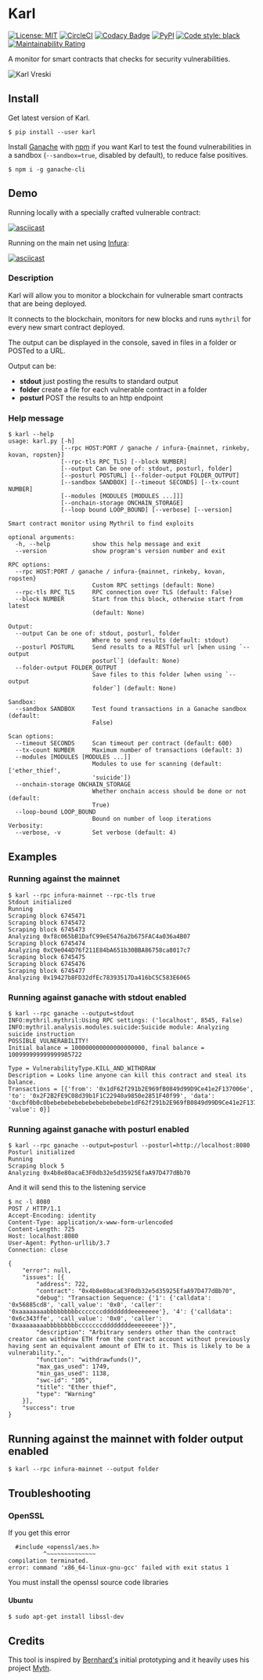 # Karl

[![License: MIT](https://img.shields.io/badge/License-MIT-blue.svg)](https://opensource.org/licenses/MIT)
[![CircleCI](https://circleci.com/gh/cleanunicorn/karl/tree/master.svg?style=shield)](https://circleci.com/gh/cleanunicorn/karl)
[![Codacy Badge](https://api.codacy.com/project/badge/Grade/53bb3ba0ed50447698e775edd397baa7)](https://www.codacy.com/app/lucadanielcostin/karl)
[![PyPI](https://img.shields.io/pypi/v/karl.svg)](https://pypi.org/project/karl/)
[![Code style: black](https://img.shields.io/badge/code%20style-black-000000.svg)](https://github.com/ambv/black)
[![Maintainability Rating](https://sonarcloud.io/api/project_badges/measure?project=cleanunicorn_karl&metric=sqale_rating)](https://sonarcloud.io/dashboard?id=cleanunicorn_karl)

A monitor for smart contracts that checks for security vulnerabilities.

![Karl Vreski](./static/karl-profile.jpg)

## Install

Get latest version of Karl.

```console
$ pip install --user karl
```

Install [Ganache](https://truffleframework.com/ganache) with [npm](https://www.npmjs.com/get-npm) if you want Karl to test the found vulnerabilities in a sandbox (`--sandbox=true`, disabled by default), to reduce false positives.

```console
$ npm i -g ganache-cli
```

## Demo

Running locally with a specially crafted vulnerable contract:

[![asciicast](https://asciinema.org/a/222983.svg)](https://asciinema.org/a/222983)

Running on the main net using [Infura](https://infura.io/):

[![asciicast](https://asciinema.org/a/atfMqExP6RFXPzeza5adCozpg.svg)](https://asciinema.org/a/atfMqExP6RFXPzeza5adCozpg)

### Description
Karl will allow you to monitor a blockchain for vulnerable smart contracts that are being deployed.

It connects to the blockchain, monitors for new blocks and runs `mythril` for every new smart contract deployed.

The output can be displayed in the console, saved in files in a folder or POSTed to a URL.

Output can be:

- **stdout** just posting the results to standard output
- **folder** create a file for each vulnerable contract in a folder
- **posturl** POST the results to an http endpoint

### Help message

```console
$ karl --help
usage: karl.py [-h]
               [--rpc HOST:PORT / ganache / infura-{mainnet, rinkeby, kovan, ropsten}]
               [--rpc-tls RPC_TLS] [--block NUMBER]
               [--output Can be one of: stdout, posturl, folder]
               [--posturl POSTURL] [--folder-output FOLDER_OUTPUT]
               [--sandbox SANDBOX] [--timeout SECONDS] [--tx-count NUMBER]
               [--modules [MODULES [MODULES ...]]]
               [--onchain-storage ONCHAIN_STORAGE]
               [--loop bound LOOP_BOUND] [--verbose] [--version]

Smart contract monitor using Mythril to find exploits

optional arguments:
  -h, --help            show this help message and exit
  --version             show program's version number and exit

RPC options:
  --rpc HOST:PORT / ganache / infura-{mainnet, rinkeby, kovan, ropsten}
                        Custom RPC settings (default: None)
  --rpc-tls RPC_TLS     RPC connection over TLS (default: False)
  --block NUMBER        Start from this block, otherwise start from latest
                        (default: None)

Output:
  --output Can be one of: stdout, posturl, folder
                        Where to send results (default: stdout)
  --posturl POSTURL     Send results to a RESTful url [when using `--output
                        posturl`] (default: None)
  --folder-output FOLDER_OUTPUT
                        Save files to this folder [when using `--output
                        folder`] (default: None)

Sandbox:
  --sandbox SANDBOX     Test found transactions in a Ganache sandbox (default:
                        False)

Scan options:
  --timeout SECONDS     Scan timeout per contract (default: 600)
  --tx-count NUMBER     Maximum number of transactions (default: 3)
  --modules [MODULES [MODULES ...]]
                        Modules to use for scanning (default: ['ether_thief',
                        'suicide'])
  --onchain-storage ONCHAIN_STORAGE
                        Whether onchain access should be done or not (default:
                        True)
  --loop-bound LOOP_BOUND
                        Bound on number of loop iterations
Verbosity:
  --verbose, -v         Set verbose (default: 4)
```

## Examples

### Running against the **mainnet**

```console
$ karl --rpc infura-mainnet --rpc-tls true
Stdout initialized
Running
Scraping block 6745471
Scraping block 6745472
Scraping block 6745473
Analyzing 0xf8c065bB1DafC99eE5476a2b675FAC4a036a4B07
Scraping block 6745474
Analyzing 0xC9e044D76f211E84bA651b30BBA86758ca8017c7
Scraping block 6745475
Scraping block 6745476
Scraping block 6745477
Analyzing 0x19427b8FD32dfEc78393517Da416bC5C583E6065
```

### Running against **ganache** with **stdout** enabled

```console
$ karl --rpc ganache --output=stdout
INFO:mythril.mythril:Using RPC settings: ('localhost', 8545, False)
INFO:mythril.analysis.modules.suicide:Suicide module: Analyzing suicide instruction
POSSIBLE VULNERABILITY!
Initial balance = 100000000000000000000, final balance = 100999999999999985722

Type = VulnerabilityType.KILL_AND_WITHDRAW
Description = Looks line anyone can kill this contract and steal its balance.
Transactions = [{'from': '0x1dF62f291b2E969fB0849d99D9Ce41e2F137006e', 'to': '0x2F2B2FE9C08d39b1F1C22940a9850e2851F40f99', 'data': '0xcbf0b0c0bebebebebebebebebebebebe1dF62f291b2E969fB0849d99D9Ce41e2F137006e', 'value': 0}]
```

### Running against **ganache** with **posturl** enabled

```console
$ karl --rpc ganache --output=posturl --posturl=http://localhost:8080
Posturl initialized
Running
Scraping block 5
Analyzing 0x4b8e80acaE3F0db32e5d35925EfaA97D477dBb70
```

And it will send this to the listening service

```console
$ nc -l 8080
POST / HTTP/1.1
Accept-Encoding: identity
Content-Type: application/x-www-form-urlencoded
Content-Length: 725
Host: localhost:8080
User-Agent: Python-urllib/3.7
Connection: close

{
    "error": null,
    "issues": [{
        "address": 722,
        "contract": "0x4b8e80acaE3F0db32e5d35925EfaA97D477dBb70",
        "debug": "Transaction Sequence: {'1': {'calldata': '0x56885cd8', 'call_value': '0x0', 'caller': '0xaaaaaaaabbbbbbbbbcccccccddddddddeeeeeeee'}, '4': {'calldata': '0x6c343ffe', 'call_value': '0x0', 'caller': '0xaaaaaaaabbbbbbbbbcccccccddddddddeeeeeeee'}}",
        "description": "Arbitrary senders other than the contract creator can withdraw ETH from the contract account without previously having sent an equivalent amount of ETH to it. This is likely to be a vulnerability.",
        "function": "withdrawfunds()",
        "max_gas_used": 1749,
        "min_gas_used": 1138,
        "swc-id": "105",
        "title": "Ether thief",
        "type": "Warning"
    }],
    "success": true
}
```

## Running against the **mainnet** with **folder** output enabled

```console
$ karl --rpc infura-mainnet --output folder
```

## Troubleshooting

### OpenSSL

If you get this error

```error
  #include <openssl/aes.h>
          ^~~~~~~~~~~~~~~
compilation terminated.
error: command 'x86_64-linux-gnu-gcc' failed with exit status 1
```

You must install the openssl source code libraries

#### Ubuntu

```console
$ sudo apt-get install libssl-dev
```

## Credits

This tool is inspired by [Bernhard's](https://github.com/b-mueller/) initial prototyping and it heavily uses his project [Myth](https://github.com/ConsenSys/mythril-classic).
